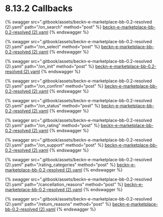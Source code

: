 # 8.13.2 Callbacks

{% swagger src=".gitbook/assets/beckn-e-marketplace-bb-0.2-resolved (2).yaml" path="/on_search" method="post" %}
[beckn-e-marketplace-bb-0.2-resolved (2).yaml](<.gitbook/assets/beckn-e-marketplace-bb-0.2-resolved (2).yaml>)
{% endswagger %}

{% swagger src=".gitbook/assets/beckn-e-marketplace-bb-0.2-resolved (2).yaml" path="/on_select" method="post" %}
[beckn-e-marketplace-bb-0.2-resolved (2).yaml](<.gitbook/assets/beckn-e-marketplace-bb-0.2-resolved (2).yaml>)
{% endswagger %}

{% swagger src=".gitbook/assets/beckn-e-marketplace-bb-0.2-resolved (2).yaml" path="/on_init" method="post" %}
[beckn-e-marketplace-bb-0.2-resolved (2).yaml](<.gitbook/assets/beckn-e-marketplace-bb-0.2-resolved (2).yaml>)
{% endswagger %}

{% swagger src=".gitbook/assets/beckn-e-marketplace-bb-0.2-resolved (2).yaml" path="/on_confirm" method="post" %}
[beckn-e-marketplace-bb-0.2-resolved (2).yaml](<.gitbook/assets/beckn-e-marketplace-bb-0.2-resolved (2).yaml>)
{% endswagger %}

{% swagger src=".gitbook/assets/beckn-e-marketplace-bb-0.2-resolved (2).yaml" path="/on_status" method="post" %}
[beckn-e-marketplace-bb-0.2-resolved (2).yaml](<.gitbook/assets/beckn-e-marketplace-bb-0.2-resolved (2).yaml>)
{% endswagger %}

{% swagger src=".gitbook/assets/beckn-e-marketplace-bb-0.2-resolved (2).yaml" path="/on_rating" method="post" %}
[beckn-e-marketplace-bb-0.2-resolved (2).yaml](<.gitbook/assets/beckn-e-marketplace-bb-0.2-resolved (2).yaml>)
{% endswagger %}

{% swagger src=".gitbook/assets/beckn-e-marketplace-bb-0.2-resolved (2).yaml" path="/on_support" method="post" %}
[beckn-e-marketplace-bb-0.2-resolved (2).yaml](<.gitbook/assets/beckn-e-marketplace-bb-0.2-resolved (2).yaml>)
{% endswagger %}

{% swagger src=".gitbook/assets/beckn-e-marketplace-bb-0.2-resolved (2).yaml" path="/rating_categories" method="post" %}
[beckn-e-marketplace-bb-0.2-resolved (2).yaml](<.gitbook/assets/beckn-e-marketplace-bb-0.2-resolved (2).yaml>)
{% endswagger %}

{% swagger src=".gitbook/assets/beckn-e-marketplace-bb-0.2-resolved (2).yaml" path="/cancellation_reasons" method="post" %}
[beckn-e-marketplace-bb-0.2-resolved (2).yaml](<.gitbook/assets/beckn-e-marketplace-bb-0.2-resolved (2).yaml>)
{% endswagger %}

{% swagger src=".gitbook/assets/beckn-e-marketplace-bb-0.2-resolved (2).yaml" path="/return_reasons" method="post" %}
[beckn-e-marketplace-bb-0.2-resolved (2).yaml](<.gitbook/assets/beckn-e-marketplace-bb-0.2-resolved (2).yaml>)
{% endswagger %}
